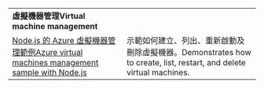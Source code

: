 | | |
|---|---|
| <span data-ttu-id="d14f6-101">**虛擬機器管理**</span><span class="sxs-lookup"><span data-stu-id="d14f6-101">**Virtual machine management**</span></span> ||
| [<span data-ttu-id="d14f6-102">Node.js 的 Azure 虛擬機器管理範例</span><span class="sxs-lookup"><span data-stu-id="d14f6-102">Azure virtual machines management sample with Node.js</span></span>](https://github.com/Azure-Samples/compute-node-manage-vm) | <span data-ttu-id="d14f6-103">示範如何建立、列出、重新啟動及刪除虛擬機器。</span><span class="sxs-lookup"><span data-stu-id="d14f6-103">Demonstrates how to create, list, restart, and delete virtual machines.</span></span> |